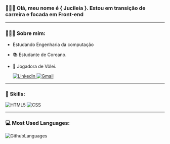 ### 🙋🏻‍♀️ Olá, meu nome é { Jucileia }. Estou em transição de carreira e focada em <strong>Front-end</strong>

---

### 👩🏻‍💻 **Sobre mim:**
- Estudando Engenharia da computação
- 📚 Estudante de Coreano.
- 🏐 Jogadora de Vôlei.

  <a href="https://www.linkedin.com/in/jucileia-dos-santos-silva-465224212/">![Linkedin](https://img.shields.io/badge/LinkedIn-0077B5?style=for-the-badge&logo=linkedin&logoColor=white) </a>
   <a href="mailto:jucileiasantossilva87@gmail.com?subject=Assunto">![Gmail](https://img.shields.io/badge/Gmail-D14836?style=for-the-badge&logo=gmail&logoColor=white&link=mailto:jucileiasantossilva87@gmail.com?subject=Assunto)</a>

---

### 🚀 Skills: 
  
  ![HTML5](https://img.shields.io/badge/HTML5-E34F26?style=for-the-badge&logo=html5&logoColor=white)
  ![CSS](https://img.shields.io/badge/CSS3-1572B6?style=for-the-badge&logo=css3&logoColor=white)
  
 ---
  
 ### 💻 Most Used Languages:
 
 ![GithubLanguages](https://github-readme-stats.vercel.app/api/top-langs/?username=leiasantos&theme=blue-green)
